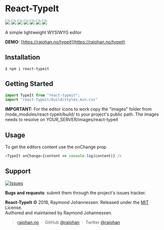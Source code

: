 # React-TypeIt

[![](https://img.shields.io/npm/v/react-typeit.svg?style=flat)](https://www.npmjs.com/package/react-typeit)
[![](https://img.shields.io/npm/dt/react-typeit.svg?style=flat)](https://www.npmjs.com/package/react-typeit)
![](https://img.shields.io/bundlephobia/min/react-typeit.svg?style=flat)
![](https://img.shields.io/npm/l/react-typeit.svg?style=flat)
![](https://img.shields.io/snyk/vulnerabilities/npm/react-typeit.svg?style=flat)
[![](https://img.shields.io/npm/dependency-version/react-typeit/peer/react.svg?style=flat)](https://www.npmjs.com/package/react)
[![](https://img.shields.io/npm/dependency-version/react-typeit/peer/react-dom.svg?style=flat)](https://www.npmjs.com/package/react-dom)

A simple lightweight WYSIWYG editor

**DEMO:** [https://rajohan.no/typeit](https://rajohan.no/typeit)

## Installation
```
$ npm i react-typeit
```

## Getting Started
```javascript
import TypeIt from "react-typeit";
import "react-typeit/build/styles.min.css"
```
**IMPORTANT:** For the editor icons to work copy the "images" folder from /node_modules/react-typeit/build/ to your project's public path.
The images needs to resolve on YOUR_SERVER/images/react-typeit

## Usage
To get the editors content use the onChange prop
```javascript
<TypeIt onChange={content => console.log(content)} />
```
## Support
[![Issues](http://img.shields.io/github/issues/rajohan/react-typeit.svg)](https://github.com/rajohan/react-typeit/issues)

__Bugs and requests__: submit them through the project's issues tracker.<br>

**React-TypeIt** © 2018, Raymond Johannessen. Released under the [MIT] License.<br>
Authored and maintained by Raymond Johannessen.

> [rajohan.no](https://rajohan.no) &nbsp;&middot;&nbsp;
> GitHub [@rajohan](https://github.com/rajohan) &nbsp;&middot;&nbsp;
> Twitter [@rajohan](https://twitter.com/rajohan)

[MIT]: http://mit-license.org/
